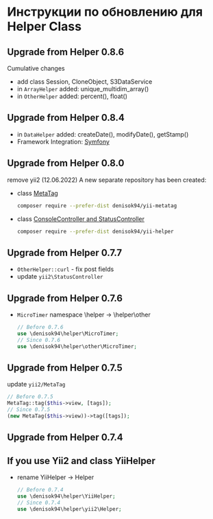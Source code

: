 Инструкции по обновлению для Helper Class
=========================================

Upgrade from Helper 0.8.6
-----------------------
Cumulative changes
- add class Session, CloneObject, S3DataService
- in `ArrayHelper` added: unique_multidim_array()
- in `OtherHelper` added: percent(), float()

Upgrade from Helper 0.8.4
-----------------------
- in `DataHelper` added: createDate(), modifyDate(), getStamp()
- Framework Integration: [Symfony](https://github.com/Denisok94/symfony-helper)

Upgrade from Helper 0.8.0
-----------------------
remove yii2 (12.06.2022)
A new separate repository has been created:
- class [MetaTag](https://github.com/Denisok94/yii-metatag)
    ```bash
    composer require --prefer-dist denisok94/yii-metatag
    ```
- class [ConsoleController and StatusController](https://github.com/Denisok94/yii-helper)
    ```bash
    composer require --prefer-dist denisok94/yii-helper
    ```

Upgrade from Helper 0.7.7
-----------------------
- `OtherHelper::curl` - fix post fields
- update `yii2\StatusController`

Upgrade from Helper 0.7.6
-----------------------
- `MicroTimer` namespace \helper → \helper\other
    ```php
    // Before 0.7.6
    use \denisok94\helper\MicroTimer;
    // Since 0.7.6
    use \denisok94\helper\other\MicroTimer;
    ```

Upgrade from Helper 0.7.5
-----------------------
update `yii2/MetaTag`
```php
// Before 0.7.5
MetaTag::tag($this->view, [tags]);
// Since 0.7.5
(new MetaTag($this->view))->tag([tags]);
```

Upgrade from Helper 0.7.4
-----------------------
## If you use Yii2 and class YiiHelper
- rename YiiHelper → Helper
    ```php
    // Before 0.7.4
    use \denisok94\helper\YiiHelper;
    // Since 0.7.4
    use \denisok94\helper\yii2\Helper;
    ```
